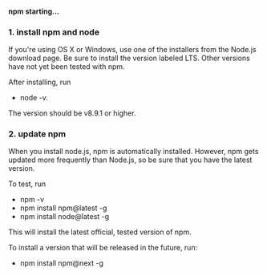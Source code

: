 #### npm starting...


### 1. install npm and node

If you're using OS X or Windows, use one of the installers from the Node.js download page. Be sure to install the version labeled LTS. Other versions have not yet been tested with npm.

After installing, run 
- node -v. 

The version should be v8.9.1 or higher.

### 2. update npm

When you install node.js, npm is automatically installed. However, npm gets updated more frequently than Node.js, so be sure that you have the latest version.

To test, run 

- npm -v
- npm install npm@latest -g
- npm install node@latest -g

This will install the latest official, tested version of npm.

To install a version that will be released in the future, run:

- npm install npm@next -g